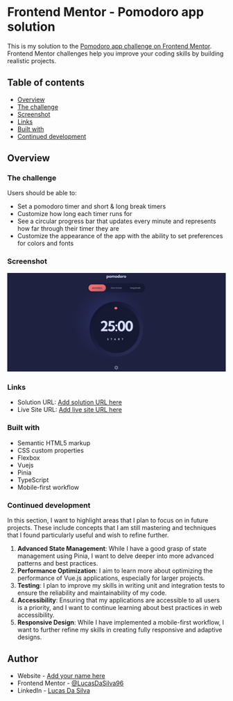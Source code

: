 # Frontend Mentor - Pomodoro app solution

This is my solution to the [Pomodoro app challenge on Frontend Mentor](https://www.frontendmentor.io/challenges/pomodoro-app-KBFnycJ6G). Frontend Mentor challenges help you improve your coding skills by building realistic projects.

## Table of contents

- [Overview](#overview)
- [The challenge](#the-challenge)
- [Screenshot](#screenshot)
- [Links](#links)
- [Built with](#built-with)
- [Continued development](#continued-development)

## Overview

### The challenge

Users should be able to:

- Set a pomodoro timer and short & long break timers
- Customize how long each timer runs for
- See a circular progress bar that updates every minute and represents how far through their timer they are
- Customize the appearance of the app with the ability to set preferences for colors and fonts

### Screenshot

![](./public/Pomodoro.png)

### Links

- Solution URL: [Add solution URL here](https://your-solution-url.com)
- Live Site URL: [Add live site URL here](https://your-live-site-url.com)

### Built with

- Semantic HTML5 markup
- CSS custom properties
- Flexbox
- Vuejs
- Pinia
- TypeScript
- Mobile-first workflow

### Continued development

In this section, I want to highlight areas that I plan to focus on in future projects. These include concepts that I am still mastering and techniques that I found particularly useful and wish to refine further.

1. **Advanced State Management**: While I have a good grasp of state management using Pinia, I want to delve deeper into more advanced patterns and best practices.
2. **Performance Optimization**: I aim to learn more about optimizing the performance of Vue.js applications, especially for larger projects.
3. **Testing**: I plan to improve my skills in writing unit and integration tests to ensure the reliability and maintainability of my code.
4. **Accessibility**: Ensuring that my applications are accessible to all users is a priority, and I want to continue learning about best practices in web accessibility.
5. **Responsive Design**: While I have implemented a mobile-first workflow, I want to further refine my skills in creating fully responsive and adaptive designs.

## Author

- Website - [Add your name here](https://www.your-site.com)
- Frontend Mentor - [@LucasDaSilva96](https://www.frontendmentor.io/profile/LucasDaSilva96)
- LinkedIn - [Lucas Da Silva](www.linkedin.com/in/lucas-da-silva-9955911a0)
